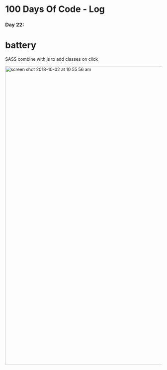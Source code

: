 # 100 Days Of Code - Log

### Day 22:
# battery
SASS combine with js to add classes on click 

<img width="960" alt="screen shot 2018-10-02 at 10 55 56 am" src="https://user-images.githubusercontent.com/28660530/46325109-c2e0a700-c631-11e8-9b64-2cb6626058d9.png">

